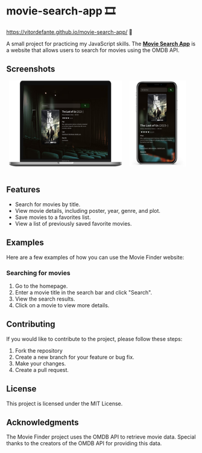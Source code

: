 # movie-search-app 🎞
https://vitordefante.github.io/movie-search-app/ 🔗

A small project for practicing my JavaScript skills. 
The **[Movie Search App](https://vitordefante.github.io/movie-search-app/)** is a website that allows users to search for movies using the OMDB API.

## Screenshots
<div style="display: flex; flex-wrap: wrap; justify-content: center;">
  <img src="img/Macbook.png" style="width: 300px; margin-right: 20px; margin-bottom: 20px;">
  <img src="img/Iphone.png" style="width: 150px; margin-right: 20px; margin-bottom: 20px;">
</div>

## Features
- Search for movies by title.
- View movie details, including poster, year, genre, and plot.
- Save movies to a favorites list.
- View a list of previously saved favorite movies.

## Examples
Here are a few examples of how you can use the Movie Finder website:

### Searching for movies
1. Go to the homepage.
2. Enter a movie title in the search bar and click "Search".
3. View the search results.
4. Click on a movie to view more details.

## Contributing
If you would like to contribute to the project, please follow these steps:

1. Fork the repository
2. Create a new branch for your feature or bug fix.
3. Make your changes.
4. Create a pull request.

## License
This project is licensed under the MIT License.

## Acknowledgments
The Movie Finder project uses the OMDB API to retrieve movie data. Special thanks to the creators of the OMDB API for providing this data.
